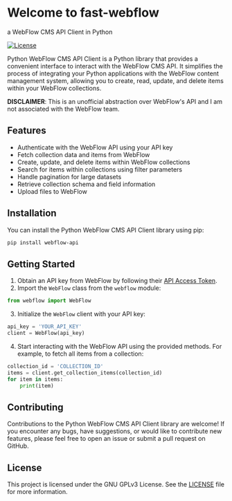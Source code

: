 # Welcome to fast-webflow
a WebFlow CMS API Client in Python

[![License](https://img.shields.io/badge/license-GPLv3-blue.svg)](./LICENSE)
<!--[![PyPI version](https://badge.fury.io/py/webflow-api.svg)](https://badge.fury.io/py/webflow-api)
[![Python version](https://img.shields.io/pypi/pyversions/webflow-api.svg)](https://pypi.org/project/webflow-api)-->

Python WebFlow CMS API Client is a Python library that provides a convenient interface to interact with the WebFlow CMS API. It simplifies the process of integrating your Python applications with the WebFlow content management system, allowing you to create, read, update, and delete items within your WebFlow collections.

**DISCLAIMER**: This is an unofficial abstraction over WebFlow's API and I am not associated with the WebFlow team.

## Features
- Authenticate with the WebFlow API using your API key
- Fetch collection data and items from WebFlow
- Create, update, and delete items within WebFlow collections
- Search for items within collections using filter parameters
- Handle pagination for large datasets
- Retrieve collection schema and field information
- Upload files to WebFlow

## Installation
You can install the Python WebFlow CMS API Client library using pip:

```bash
pip install webflow-api
```

## Getting Started

1. Obtain an API key from WebFlow by following their [API Access Token](https://developers.webflow.com/docs/access-token).
2. Import the `WebFlow` class from the `webflow` module:

```python
from webflow import WebFlow
```

3. Initialize the `WebFlow` client with your API key:

```python
api_key = 'YOUR_API_KEY'
client = WebFlow(api_key)
```

4. Start interacting with the WebFlow API using the provided methods. For example, to fetch all items from a collection:

```python
collection_id = 'COLLECTION_ID'
items = client.get_collection_items(collection_id)
for item in items:
    print(item)
```

## Contributing
Contributions to the Python WebFlow CMS API Client library are welcome! If you encounter any bugs, have suggestions, or would like to contribute new features, please feel free to open an issue or submit a pull request on GitHub.

## License
This project is licensed under the GNU GPLv3 License. See the [LICENSE](./LICENSE) file for more information.
